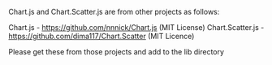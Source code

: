 Chart.js and Chart.Scatter.js are from other projects as follows:

Chart.js - https://github.com/nnnick/Chart.js (MIT License) 
Chart.Scatter.js - https://github.com/dima117/Chart.Scatter  (MIT Licence)

Please get these from those projects and add to the lib directory
